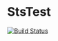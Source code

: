 # StsTest

[![Build Status](https://github.com/janjecmen/StsTest.jl/actions/workflows/CI.yml/badge.svg?branch=main)](https://github.com/janjecmen/StsTest.jl/actions/workflows/CI.yml?query=branch%3Amain)
